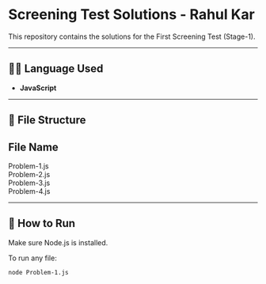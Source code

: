 # Screening Test Solutions - Rahul Kar

This repository contains the solutions for the First Screening Test (Stage-1).

---

## 👨‍💻 Language Used

- **JavaScript**

---

## 📁 File Structure

File Name 
---------------
Problem-1.js  
Problem-2.js  
Problem-3.js  
Problem-4.js  

---

## 📝 How to Run

Make sure Node.js is installed.

To run any file:

```bash
node Problem-1.js
